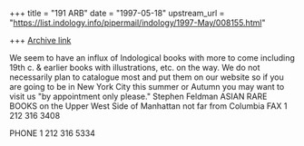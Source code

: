 +++
title = "191 ARB"
date = "1997-05-18"
upstream_url = "https://list.indology.info/pipermail/indology/1997-May/008155.html"

+++
[Archive link](https://list.indology.info/pipermail/indology/1997-May/008155.html)

We seem to have an influx of Indological books with more to come
including 19th c. & earlier books with illustrations, etc. on the way. We do
not necessarily plan to catalogue most and put them on our website so
if you are going to be in New York City this summer or Autumn
you may want to visit us "by appointment only please."
Stephen Feldman
ASIAN RARE BOOKS
on the Upper West Side of Manhattan
not far from Columbia
FAX 1 212 316 3408

PHONE 1 212 316 5334




